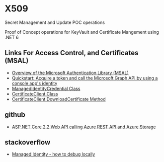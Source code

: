 # X509
Secret Management and Update POC operations

Proof of Concept operations for KeyVault and Certificate Mangement using .NET 6




## Links For Access Control, and Certificates (MSAL)

 - [Overview of the Microsoft Authentication Library (MSAL)](https://docs.microsoft.com/en-us/azure/active-directory/develop/msal-overview)
 - [Quickstart: Acquire a token and call the Microsoft Graph API by using a console app's identity](https://docs.microsoft.com/en-us/azure/active-directory/develop/console-app-quickstart?pivots=devlang-dotnet-core)
 - [ManagedIdentityCredential Class](https://docs.microsoft.com/en-us/dotnet/api/azure.identity.managedidentitycredential?view=azure-dotnet)
 - [CertificateClient Class](https://docs.microsoft.com/en-us/dotnet/api/azure.security.keyvault.certificates.certificateclient?view=azure-dotnet)
 - [CertificateClient.DownloadCertificate Method](https://docs.microsoft.com/en-us/dotnet/api/azure.security.keyvault.certificates.certificateclient.downloadcertificate?msclkid=d60502acd06411ecb747392cf8c8d998&view=azure-dotnet)

 ## github
 - [ASP.NET Core 2.2 Web API calling Azure REST API and Azure Storage](https://github.com/Azure-Samples/active-directory-aspnetcore-webapp-openidconnect-v2/blob/master/3-WebApp-multi-APIs/README.md)

 ## stackoverflow
 - [Managed Identity - how to debug locally](https://stackoverflow.com/questions/54502470/managed-identity-how-to-debug-locally)